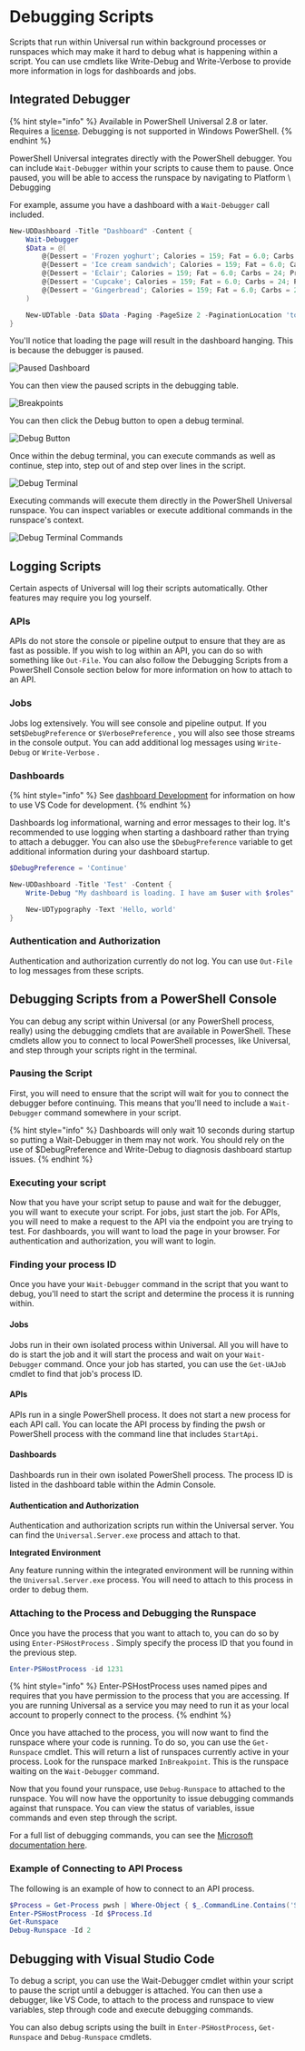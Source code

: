 # Debugging Scripts

Scripts that run within Universal run within background processes or runspaces which may make it hard to debug what is happening within a script. You can use cmdlets like Write-Debug and Write-Verbose to provide more information in logs for dashboards and jobs.

## Integrated Debugger

{% hint style="info" %}
Available in PowerShell Universal 2.8 or later. Requires a [license](https://ironmansoftware.com/pricing/powershell-universal). Debugging is not supported in Windows PowerShell.
{% endhint %}

PowerShell Universal integrates directly with the PowerShell debugger. You can include `Wait-Debugger` within your scripts to cause them to pause. Once paused, you will be able to access the runspace by navigating to Platform \ Debugging

For example, assume you have a dashboard with a `Wait-Debugger` call included.&#x20;

```powershell
New-UDDashboard -Title "Dashboard" -Content {
    Wait-Debugger
    $Data = @(
        @{Dessert = 'Frozen yoghurt'; Calories = 159; Fat = 6.0; Carbs = 24; Protein = 4.0}
        @{Dessert = 'Ice cream sandwich'; Calories = 159; Fat = 6.0; Carbs = 24; Protein = 4.0}
        @{Dessert = 'Eclair'; Calories = 159; Fat = 6.0; Carbs = 24; Protein = 4.0}
        @{Dessert = 'Cupcake'; Calories = 159; Fat = 6.0; Carbs = 24; Protein = 4.0}
        @{Dessert = 'Gingerbread'; Calories = 159; Fat = 6.0; Carbs = 24; Protein = 4.0}
    ) 

    New-UDTable -Data $Data -Paging -PageSize 2 -PaginationLocation 'top'
}
```

You'll notice that loading the page will result in the dashboard hanging. This is because the debugger is paused.&#x20;

![Paused Dashboard](<../.gitbook/assets/image (311) (1) (1) (1).png>)

You can then view the paused scripts in the debugging table.&#x20;

![Breakpoints](<../.gitbook/assets/image (296) (1).png>)

You can then click the Debug button to open a debug terminal.&#x20;

![Debug Button](<../.gitbook/assets/image (297) (1).png>)

Once within the debug terminal, you can execute commands as well as continue, step into, step out of and step over lines in the script.&#x20;

![Debug Terminal](<../.gitbook/assets/image (304) (1).png>)

Executing commands will execute them directly in the PowerShell Universal runspace. You can inspect variables or execute additional commands in the runspace's context.

![Debug Terminal Commands](<../.gitbook/assets/image (295).png>)

## Logging Scripts

Certain aspects of Universal will log their scripts automatically. Other features may require you log yourself.

### APIs

APIs do not store the console or pipeline output to ensure that they are as fast as possible. If you wish to log within an API, you can do so with something like `Out-File`. You can also follow the Debugging Scripts from a PowerShell Console section below for more information on how to attach to an API.

### Jobs

Jobs log extensively. You will see console and pipeline output. If you set`$DebugPreference` or `$VerbosePreference` , you will also see those streams in the console output. You can add additional log messages using `Write-Debug` or `Write-Verbose` .

### Dashboards

{% hint style="info" %}
See [dashboard Development](broken-reference) for information on how to use VS Code for development.
{% endhint %}

Dashboards log informational, warning and error messages to their log. It's recommended to use logging when starting a dashboard rather than trying to attach a debugger. You can also use the `$DebugPreference` variable to get additional information during your dashboard startup.

```powershell
$DebugPreference = 'Continue'

New-UDDashboard -Title 'Test' -Content {
    Write-Debug "My dashboard is loading. I have am $user with $roles"

    New-UDTypography -Text 'Hello, world'
}
```

### Authentication and Authorization

Authentication and authorization currently do not log. You can use `Out-File` to log messages from these scripts.

## Debugging Scripts from a PowerShell Console

You can debug any script within Universal (or any PowerShell process, really) using the debugging cmdlets that are available in PowerShell. These cmdlets allow you to connect to local PowerShell processes, like Universal, and step through your scripts right in the terminal.

### Pausing the Script

First, you will need to ensure that the script will wait for you to connect the debugger before continuing. This means that you'll need to include a `Wait-Debugger` command somewhere in your script.

{% hint style="info" %}
Dashboards will only wait 10 seconds during startup so putting a Wait-Debugger in them may not work. You should rely on the use of $DebugPreference and Write-Debug to diagnosis dashboard startup issues.
{% endhint %}

### Executing your script

Now that you have your script setup to pause and wait for the debugger, you will want to execute your script. For jobs, just start the job. For APIs, you will need to make a request to the API via the endpoint you are trying to test. For dashboards, you will want to load the page in your browser. For authentication and authorization, you will want to login.

### Finding your process ID

Once you have your `Wait-Debugger` command in the script that you want to debug, you'll need to start the script and determine the process it is running within.

#### Jobs

Jobs run in their own isolated process within Universal. All you will have to do is start the job and it will start the process and wait on your `Wait-Debugger` command. Once your job has started, you can use the `Get-UAJob` cmdlet to find that job's process ID.

#### APIs

APIs run in a single PowerShell process. It does not start a new process for each API call. You can locate the API process by finding the pwsh or PowerShell process with the command line that includes `StartApi`.

#### Dashboards

Dashboards run in their own isolated PowerShell process. The process ID is listed in the dashboard table within the Admin Console.

#### Authentication and Authorization

Authentication and authorization scripts run within the Universal server. You can find the `Universal.Server.exe` process and attach to that.

**Integrated Environment**

Any feature running within the integrated environment will be running within the `Universal.Server.exe` process. You will need to attach to this process in order to debug them.&#x20;

### Attaching to the Process and Debugging the Runspace

Once you have the process that you want to attach to, you can do so by using `Enter-PSHostProcess` . Simply specify the process ID that you found in the previous step.

```powershell
Enter-PSHostProcess -id 1231
```

{% hint style="info" %}
Enter-PSHostProcess uses named pipes and requires that you have permission to the process that you are accessing. If you are running Universal as a service you may need to run it as your local account to properly connect to the process.
{% endhint %}

Once you have attached to the process, you will now want to find the runspace where your code is running. To do so, you can use the `Get-Runspace` cmdlet. This will return a list of runspaces currently active in your process. Look for the runspace marked `InBreakpoint`. This is the runspace waiting on the `Wait-Debugger` command.

Now that you found your runspace, use `Debug-Runspace` to attached to the runspace. You will now have the opportunity to issue debugging commands against that runspace. You can view the status of variables, issue commands and even step through the script.

For a full list of debugging commands, you can see the [Microsoft documentation here](https://docs.microsoft.com/en-us/powershell/module/microsoft.powershell.core/about/about\_debuggers?view=powershell-7#starting-and-stopping-the-debugger).

### Example of Connecting to API Process

The following is an example of how to connect to an API process.&#x20;

```powershell
$Process = Get-Process pwsh | Where-Object { $_.CommandLine.Contains('StartApi') }
Enter-PSHostProcess -Id $Process.Id
Get-Runspace
Debug-Runspace -Id 2
```

## Debugging with Visual Studio Code

To debug a script, you can use the Wait-Debugger cmdlet within your script to pause the script until a debugger is attached. You can then use a debugger, like VS Code, to attach to the process and runspace to view variables, step through code and execute debugging commands.

You can also debug scripts using the built in `Enter-PSHostProcess`, `Get-Runspace` and `Debug-Runspace` cmdlets.
